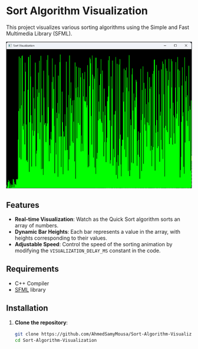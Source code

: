 # Sort Algorithm Visualization

This project visualizes various sorting algorithms using the Simple and Fast Multimedia Library (SFML). 

![Sorting Visualization](image.png)  <!-- Add this line to reference your uploaded image -->

## Features

- **Real-time Visualization**: Watch as the Quick Sort algorithm sorts an array of numbers.
- **Dynamic Bar Heights**: Each bar represents a value in the array, with heights corresponding to their values.
- **Adjustable Speed**: Control the speed of the sorting animation by modifying the `VISUALIZATION_DELAY_MS` constant in the code.

## Requirements

- C++ Compiler
- [SFML](https://www.sfml-dev.org/) library

## Installation

1. **Clone the repository**:
   ```bash
   git clone https://github.com/AhmedSamyMousa/Sort-Algorithm-Visualization.git
   cd Sort-Algorithm-Visualization
